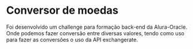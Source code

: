 # Conversor de moedas

Foi desenvolvido um challenge para formação back-end da Alura-Oracle. Onde podemos fazer conversão entre diversas valores, tendo como uso para fazer as conversões o uso da API exchangerate.
